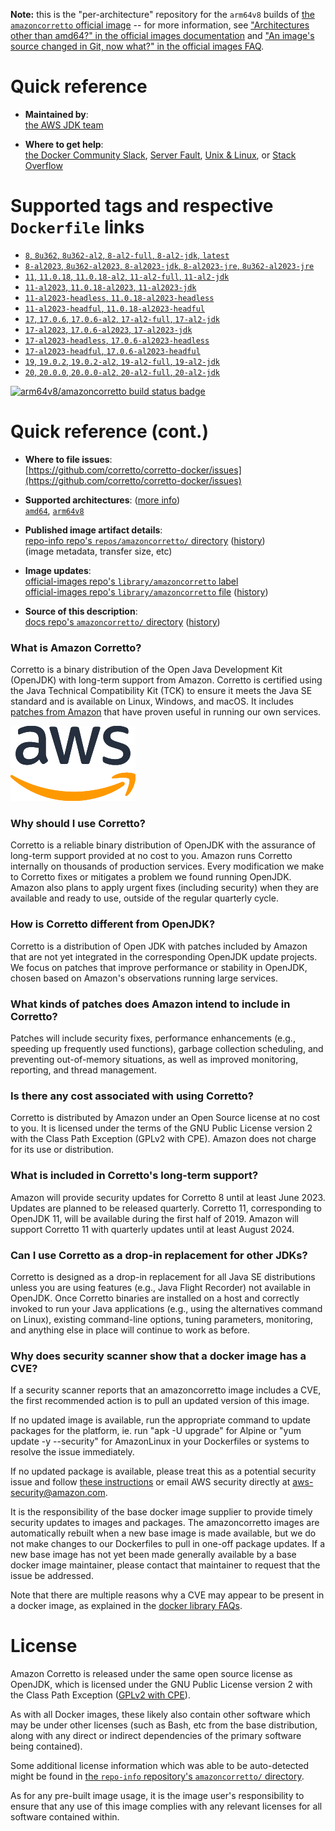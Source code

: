 <!--

********************************************************************************

WARNING:

    DO NOT EDIT "amazoncorretto/README.md"

    IT IS AUTO-GENERATED

    (from the other files in "amazoncorretto/" combined with a set of templates)

********************************************************************************

-->

**Note:** this is the "per-architecture" repository for the `arm64v8` builds of [the `amazoncorretto` official image](https://hub.docker.com/_/amazoncorretto) -- for more information, see ["Architectures other than amd64?" in the official images documentation](https://github.com/docker-library/official-images#architectures-other-than-amd64) and ["An image's source changed in Git, now what?" in the official images FAQ](https://github.com/docker-library/faq#an-images-source-changed-in-git-now-what).

# Quick reference

-	**Maintained by**:  
	[the AWS JDK team](https://github.com/corretto/corretto-docker)

-	**Where to get help**:  
	[the Docker Community Slack](https://dockr.ly/comm-slack), [Server Fault](https://serverfault.com/help/on-topic), [Unix & Linux](https://unix.stackexchange.com/help/on-topic), or [Stack Overflow](https://stackoverflow.com/help/on-topic)

# Supported tags and respective `Dockerfile` links

-	[`8`, `8u362`, `8u362-al2`, `8-al2-full`, `8-al2-jdk`, `latest`](https://github.com/corretto/corretto-docker/blob/564b34f09563bf5ad704aff7db5eb9a403013cf2/8/jdk/al2/Dockerfile)
-	[`8-al2023`, `8u362-al2023`, `8-al2023-jdk`, `8-al2023-jre`, `8u362-al2023-jre`](https://github.com/corretto/corretto-docker/blob/564b34f09563bf5ad704aff7db5eb9a403013cf2/8/jdk/al2023/Dockerfile)
-	[`11`, `11.0.18`, `11.0.18-al2`, `11-al2-full`, `11-al2-jdk`](https://github.com/corretto/corretto-docker/blob/564b34f09563bf5ad704aff7db5eb9a403013cf2/11/jdk/al2/Dockerfile)
-	[`11-al2023`, `11.0.18-al2023`, `11-al2023-jdk`](https://github.com/corretto/corretto-docker/blob/564b34f09563bf5ad704aff7db5eb9a403013cf2/11/jdk/al2023/Dockerfile)
-	[`11-al2023-headless`, `11.0.18-al2023-headless`](https://github.com/corretto/corretto-docker/blob/564b34f09563bf5ad704aff7db5eb9a403013cf2/11/headless/al2023/Dockerfile)
-	[`11-al2023-headful`, `11.0.18-al2023-headful`](https://github.com/corretto/corretto-docker/blob/564b34f09563bf5ad704aff7db5eb9a403013cf2/11/headful/al2023/Dockerfile)
-	[`17`, `17.0.6`, `17.0.6-al2`, `17-al2-full`, `17-al2-jdk`](https://github.com/corretto/corretto-docker/blob/564b34f09563bf5ad704aff7db5eb9a403013cf2/17/jdk/al2/Dockerfile)
-	[`17-al2023`, `17.0.6-al2023`, `17-al2023-jdk`](https://github.com/corretto/corretto-docker/blob/564b34f09563bf5ad704aff7db5eb9a403013cf2/17/jdk/al2023/Dockerfile)
-	[`17-al2023-headless`, `17.0.6-al2023-headless`](https://github.com/corretto/corretto-docker/blob/564b34f09563bf5ad704aff7db5eb9a403013cf2/17/headless/al2023/Dockerfile)
-	[`17-al2023-headful`, `17.0.6-al2023-headful`](https://github.com/corretto/corretto-docker/blob/564b34f09563bf5ad704aff7db5eb9a403013cf2/17/headful/al2023/Dockerfile)
-	[`19`, `19.0.2`, `19.0.2-al2`, `19-al2-full`, `19-al2-jdk`](https://github.com/corretto/corretto-docker/blob/564b34f09563bf5ad704aff7db5eb9a403013cf2/19/jdk/al2/Dockerfile)
-	[`20`, `20.0.0`, `20.0.0-al2`, `20-al2-full`, `20-al2-jdk`](https://github.com/corretto/corretto-docker/blob/564b34f09563bf5ad704aff7db5eb9a403013cf2/20/jdk/al2/Dockerfile)

[![arm64v8/amazoncorretto build status badge](https://img.shields.io/jenkins/s/https/doi-janky.infosiftr.net/job/multiarch/job/arm64v8/job/amazoncorretto.svg?label=arm64v8/amazoncorretto%20%20build%20job)](https://doi-janky.infosiftr.net/job/multiarch/job/arm64v8/job/amazoncorretto/)

# Quick reference (cont.)

-	**Where to file issues**:  
	[https://github.com/corretto/corretto-docker/issues](https://github.com/corretto/corretto-docker/issues)

-	**Supported architectures**: ([more info](https://github.com/docker-library/official-images#architectures-other-than-amd64))  
	[`amd64`](https://hub.docker.com/r/amd64/amazoncorretto/), [`arm64v8`](https://hub.docker.com/r/arm64v8/amazoncorretto/)

-	**Published image artifact details**:  
	[repo-info repo's `repos/amazoncorretto/` directory](https://github.com/docker-library/repo-info/blob/master/repos/amazoncorretto) ([history](https://github.com/docker-library/repo-info/commits/master/repos/amazoncorretto))  
	(image metadata, transfer size, etc)

-	**Image updates**:  
	[official-images repo's `library/amazoncorretto` label](https://github.com/docker-library/official-images/issues?q=label%3Alibrary%2Famazoncorretto)  
	[official-images repo's `library/amazoncorretto` file](https://github.com/docker-library/official-images/blob/master/library/amazoncorretto) ([history](https://github.com/docker-library/official-images/commits/master/library/amazoncorretto))

-	**Source of this description**:  
	[docs repo's `amazoncorretto/` directory](https://github.com/docker-library/docs/tree/master/amazoncorretto) ([history](https://github.com/docker-library/docs/commits/master/amazoncorretto))

### What is Amazon Corretto?

Corretto is a binary distribution of the Open Java Development Kit (OpenJDK) with long-term support from Amazon. Corretto is certified using the Java Technical Compatibility Kit (TCK) to ensure it meets the Java SE standard and is available on Linux, Windows, and macOS. It includes [patches from Amazon](https://docs.aws.amazon.com/corretto/latest/corretto-8-ug/patches.html) that have proven useful in running our own services.

![logo](https://raw.githubusercontent.com/docker-library/docs/e7106eecc0140176d9c3dec8986f2e61b443e0fb/amazoncorretto/logo.png)

### Why should I use Corretto?

Corretto is a reliable binary distribution of OpenJDK with the assurance of long-term support provided at no cost to you. Amazon runs Corretto internally on thousands of production services. Every modification we make to Corretto fixes or mitigates a problem we found running OpenJDK. Amazon also plans to apply urgent fixes (including security) when they are available and ready to use, outside of the regular quarterly cycle.

### How is Corretto different from OpenJDK?

Corretto is a distribution of Open JDK with patches included by Amazon that are not yet integrated in the corresponding OpenJDK update projects. We focus on patches that improve performance or stability in OpenJDK, chosen based on Amazon's observations running large services.

### What kinds of patches does Amazon intend to include in Corretto?

Patches will include security fixes, performance enhancements (e.g., speeding up frequently used functions), garbage collection scheduling, and preventing out-of-memory situations, as well as improved monitoring, reporting, and thread management.

### Is there any cost associated with using Corretto?

Corretto is distributed by Amazon under an Open Source license at no cost to you. It is licensed under the terms of the GNU Public License version 2 with the Class Path Exception (GPLv2 with CPE). Amazon does not charge for its use or distribution.

### What is included in Corretto's long-term support?

Amazon will provide security updates for Corretto 8 until at least June 2023. Updates are planned to be released quarterly. Corretto 11, corresponding to OpenJDK 11, will be available during the first half of 2019. Amazon will support Corretto 11 with quarterly updates until at least August 2024.

### Can I use Corretto as a drop-in replacement for other JDKs?

Corretto is designed as a drop-in replacement for all Java SE distributions unless you are using features (e.g., Java Flight Recorder) not available in OpenJDK. Once Corretto binaries are installed on a host and correctly invoked to run your Java applications (e.g., using the alternatives command on Linux), existing command-line options, tuning parameters, monitoring, and anything else in place will continue to work as before.

### Why does security scanner show that a docker image has a CVE?

If a security scanner reports that an amazoncorretto image includes a CVE, the first recommended action is to pull an updated version of this image.

If no updated image is available, run the appropriate command to update packages for the platform, ie. run "apk -U upgrade" for Alpine or "yum update -y --security" for AmazonLinux in your Dockerfiles or systems to resolve the issue immediately.

If no updated package is available, please treat this as a potential security issue and follow [these instructions](https://aws.amazon.com/security/vulnerability-reporting/) or email AWS security directly at [aws-security@amazon.com](mailto:aws-security@amazon.com).

It is the responsibility of the base docker image supplier to provide timely security updates to images and packages. The amazoncorretto images are automatically rebuilt when a new base image is made available, but we do not make changes to our Dockerfiles to pull in one-off package updates. If a new base image has not yet been made generally available by a base docker image maintainer, please contact that maintainer to request that the issue be addressed.

Note that there are multiple reasons why a CVE may appear to be present in a docker image, as explained in the [docker library FAQs](https://github.com/docker-library/faq/tree/73f10b0daf2fb8e7b38efaccc0e90b3510919d51#why-does-my-security-scanner-show-that-an-image-has-cves).

# License

Amazon Corretto is released under the same open source license as OpenJDK, which is licensed under the GNU Public License version 2 with the Class Path Exception ([GPLv2 with CPE](https://openjdk.java.net/legal/gplv2+ce.html)).

As with all Docker images, these likely also contain other software which may be under other licenses (such as Bash, etc from the base distribution, along with any direct or indirect dependencies of the primary software being contained).

Some additional license information which was able to be auto-detected might be found in [the `repo-info` repository's `amazoncorretto/` directory](https://github.com/docker-library/repo-info/tree/master/repos/amazoncorretto).

As for any pre-built image usage, it is the image user's responsibility to ensure that any use of this image complies with any relevant licenses for all software contained within.
